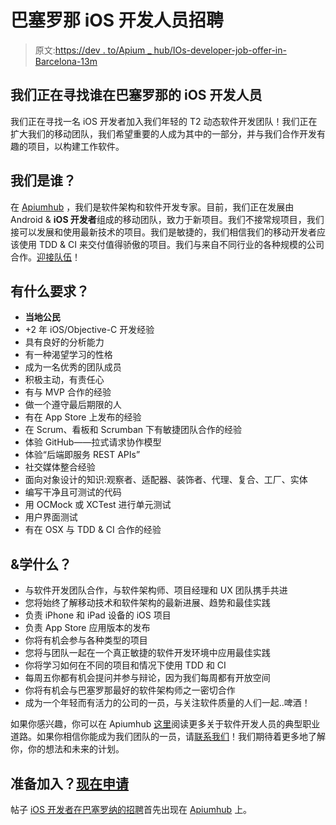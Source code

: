 # 巴塞罗那 iOS 开发人员招聘

> 原文:[https://dev . to/Apium _ hub/IOs-developer-job-offer-in-Barcelona-13m](https://dev.to/apium_hub/ios-developer-job-offer-in-barcelona-13m)

## 我们正在寻找谁在巴塞罗那的 iOS 开发人员

我们正在寻找一名 iOS 开发者加入我们年轻的 T2 动态软件开发团队！我们正在扩大我们的移动团队，我们希望重要的人成为其中的一部分，并与我们合作开发有趣的项目，以构建工作软件。

## 我们是谁？

在 [Apiumhub](/) ，我们是软件架构和软件开发专家。目前，我们正在发展由 Android & **iOS 开发者**组成的移动团队，致力于新项目。我们不接常规项目，我们接可以发展和使用最新技术的项目。我们是敏捷的，我们相信我们的移动开发者应该使用 TDD & CI 来交付值得骄傲的项目。我们与来自不同行业的各种规模的公司合作。[迎接队伍](https://apiumhub.com/software-developer-jobs-barcelona/)！

## 有什么要求？

*   **当地公民**
*   +2 年 iOS/Objective-C 开发经验
*   具有良好的分析能力
*   有一种渴望学习的性格
*   成为一名优秀的团队成员
*   积极主动，有责任心
*   有与 MVP 合作的经验
*   做一个遵守最后期限的人
*   有在 App Store 上发布的经验
*   在 Scrum、看板和 Scrumban 下有敏捷团队合作的经验
*   体验 GitHub——拉式请求协作模型
*   体验“后端即服务 REST APIs”
*   社交媒体整合经验
*   面向对象设计的知识:观察者、适配器、装饰者、代理、复合、工厂、实体
*   编写干净且可测试的代码
*   用 OCMock 或 XCTest 进行单元测试
*   用户界面测试
*   有在 OSX 与 TDD & CI 合作的经验

## &学什么？

*   与软件开发团队合作，与软件架构师、项目经理和 UX 团队携手共进
*   您将始终了解移动技术和软件架构的最新进展、趋势和最佳实践
*   负责 iPhone 和 iPad 设备的 iOS 项目
*   负责 App Store 应用版本的发布
*   你将有机会参与各种类型的项目
*   您将与团队一起在一个真正敏捷的软件开发环境中应用最佳实践
*   你将学习如何在不同的项目和情况下使用 TDD 和 CI
*   每周五你都有机会提问并参与辩论，因为我们每周都有开放空间
*   你将有机会与巴塞罗那最好的软件架构师之一密切合作
*   成为一个年轻而有活力的公司的一员，与关注软件质量的人们一起..啤酒！

如果你感兴趣，你可以在 Apiumhub [这里](/blog/career-path-of-a-software-developer/)阅读更多关于软件开发人员的典型职业道路。如果你相信你能成为我们团队的一员，请[联系我们](https://apiumhub.com/contact-software-developers-barcelona/)！我们期待着更多地了解你，你的想法和未来的计划。

## 准备加入？[现在申请](https://apiumhub.com/contact-software-developers-barcelona/)

帖子 [iOS 开发者在巴塞罗纳的招聘](https://apiumhub.com/tech-blog-barcelona/ios-developer-job-offer-barcelona/)首先出现在 [Apiumhub](https://apiumhub.com) 上。